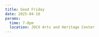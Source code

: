 ```yaml
---
title: Good Friday
date: 2025-04-18
params:
  time: 7-8pm
  location: JOCO Arts and Heritage Center
---
```

